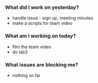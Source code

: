 ### What did I work on yesterday?
* handle issue - sign up, meeting minutes
* make a scripts for team video

### What am I working on today?
* film the team video
* do lab3

### What issues are blocking me?
* nothing so far
